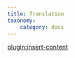 ```yaml
---
title: Translation
taxonomy:
    category: docs
---
```


[plugin:insert-content](/_partials/translation?zoomailing|plg_acymailing_zoomailing)
